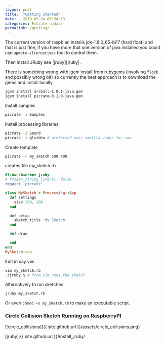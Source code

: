 ```yaml
---
layout: post
title:  "Getting Started"
date:   2018-05-24 07:34:13
categories: PiCrate update
permalink: /getting/
---
```

The current version of raspbian installs jdk-1.8.0_65-bi17 (hard float) and that is just fine, if you have more that one version of java installed you could use `update-alternatives` tool to control them.

Then install JRuby see [jruby][jruby].

There is something wrong with jgem install from rubygems (involving `flock` and possibly wrong bit) so currently the best approach is to download the gems and install locally

```bash
jgem install arcball-1.0.1-java.gem
jgem install picrate-0.1.0-java.gem
```

Install samples

```bash
picrate -i Samples
```

Install processing libraries

```bash
picrate -i Sound
picrate -i glvideo # preferred over vanilla video for now
```

Create template

```bash
picrate -c my_sketch 600 400
```
creates file my_sketch.rb

```ruby
#!/usr/bin/env jruby
# frozen_string_literal: false
require 'picrate'

class MySketch < Processing::App
  def settings
    size 200, 200
  end

  def setup
    sketch_title 'My Sketch'
  end

  def draw

  end
end
MySketch.new

```

Edit in say vim
```bash
vim my_sketch.rb
:!jruby % # from vim runs the sketch
```

Alternatively to run sketches

```bash
jruby my_sketch.rb
```

Or even `chmod +x my_sketch.rb` to make an executable script.

### Circle Collision Sketch Running on RaspberryPI

![circle_collisions]({{ site.github.url }}/assets/circle_collisions.png)

[jruby]:{{ site.github.url }}/install_jruby/
